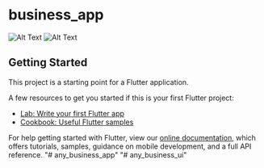 # business_app

![Alt Text](https://i-h1.pinimg.com/originals/2c/80/04/2c8004d8f035a1c00ab5dbfe6c581ca3.png)
![Alt Text](https://i.pinimg.com/originals/36/e9/fb/36e9fb877fdee4eb1cc50dcc1bb4aa3f.gif)

## Getting Started

This project is a starting point for a Flutter application.

A few resources to get you started if this is your first Flutter project:

- [Lab: Write your first Flutter app](https://flutter.io/docs/get-started/codelab)
- [Cookbook: Useful Flutter samples](https://flutter.io/docs/cookbook)

For help getting started with Flutter, view our 
[online documentation](https://flutter.io/docs), which offers tutorials, 
samples, guidance on mobile development, and a full API reference.
"# any_business_app" 
"# any_business_ui" 
